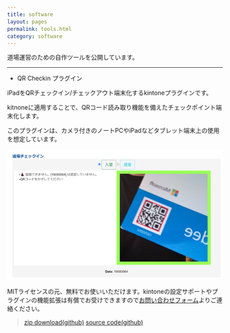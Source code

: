 ```yaml
---
title: software
layout: pages
permalink: tools.html
category: software
---
```


道場運営のための自作ツールを公開しています。

---

- QR Checkin プラグイン

iPadをQRチェックイン/チェックアウト端末化するkintoneプラグインです。

kitnoneに適用することで、QRコード読み取り機能を備えたチェックポイント端末化します。

このプラグインは、カメラ付きのノートPCやiPadなどタブレット端末上の使用を想定しています。

![](assets/pages/02_checkin_dialog_s.png)

MITライセンスの元、無料でお使いいただけます。kintoneの設定サポートやプラグインの機能拡張は有償でお受けできますので[お問い合わせフォーム](https://docs.google.com/forms/d/1EE6yfRqGEbd2RbgyUMvSaQqdkHiaQc2vIA47Zd5i5vI/)よりご連絡ください。

> [zip download(github)](https://github.com/motohasystem/qr-checkin-plugin/tree/main/dist)
> [source code(github)](https://github.com/motohasystem/qr-checkin-plugin)
